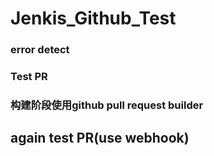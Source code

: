 # Jenkis_Github_Test

### error detect

### Test PR

### 构建阶段使用github pull request builder

## again test PR(use webhook)
